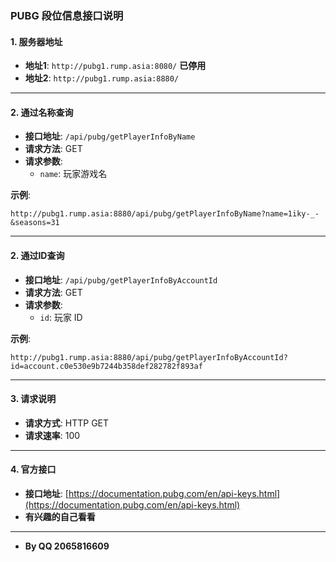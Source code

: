 ### PUBG 段位信息接口说明

#### 1. 服务器地址
- **地址1**: `http://pubg1.rump.asia:8080/` **已停用**
- **地址2**: `http://pubg1.rump.asia:8880/`


---

#### 2. 通过名称查询
- **接口地址**: `/api/pubg/getPlayerInfoByName`
- **请求方法**: GET
- **请求参数**:
  - `name`: 玩家游戏名

**示例**: 
```
http://pubg1.rump.asia:8880/api/pubg/getPlayerInfoByName?name=1iky-_-&seasons=31
```

---

#### 2. 通过ID查询
- **接口地址**: `/api/pubg/getPlayerInfoByAccountId`
- **请求方法**: GET
- **请求参数**:
  - `id`: 玩家 ID

**示例**: 
```
http://pubg1.rump.asia:8880/api/pubg/getPlayerInfoByAccountId?id=account.c0e530e9b7244b358def282782f893af
```

---

#### 3. 请求说明
- **请求方式**: HTTP GET
- **请求速率**: 100

---

#### 4. 官方接口
- **接口地址**: [https://documentation.pubg.com/en/api-keys.html](https://documentation.pubg.com/en/api-keys.html)
- **有兴趣的自己看看**

---


- **By QQ 2065816609**
